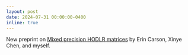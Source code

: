 ```yaml
---
layout: post
date: 2024-07-31 00:00:00-0400
inline: true
---
```


New preprint on [Mixed precision HODLR matrices](https://arxiv.org/abs/2407.21637) by Erin Carson, Xinye Chen, and myself.